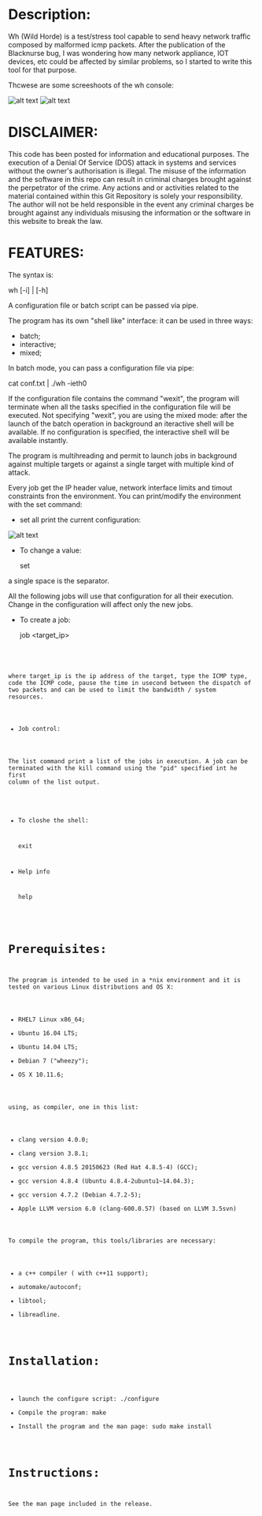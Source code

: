 Description:
============

Wh (Wild Horde) is a test/stress tool capable to send heavy network traffic composed by malformed icmp packets.
After the publication of the Blacknurse bug, I was wondering how many network appliance, IOT devices, etc could be affected by similar problems, so I started to write this tool for that purpose.

Thcwese are some screeshoots of the wh console: 

![alt text](screenshoots/handshake.png "Tssh screenshoot")
![alt text](screenshoots/handshake.png "Tssh screenshoot")

DISCLAIMER:
===========

This code has been posted for information and educational purposes. The execution of a Denial Of Service (DOS) attack in systems and services without the owner's authorisation is illegal. The misuse of the information and the software in this repo can result in criminal charges brought against the perpetrator of the crime. Any actions and or activities related to the material contained within this Git Repository is solely your responsibility. The author will not be held responsible in the event any criminal charges be brought against any individuals misusing the information or the software in this website to break the law.

FEATURES:
=========

The syntax is:

  wh [-i<iface>] | [-h]

A configuration file or batch script can be passed via pipe.

The program has its own "shell like" interface: it can be used in three ways:

- batch;
- interactive;
- mixed;

In batch mode, you can pass a configuration file via pipe:

  cat conf.txt | ./wh -ieth0

If the configuration file contains the command "wexit", the program will terminate when all the tasks specified in the configuration file will be executed.
Not specifying "wexit", you are using the mixed mode: after the launch of the batch operation in background an iteractive shell will be available.
If no configuration is specified, the interactive shell will be available instantly.

The program is multihreading and permit to launch jobs in background against multiple targets or against a single target with multiple kind of attack.

Every job get the IP header value, network interface limits and timout constraints fron the  environment. 
You can print/modify the environment with the set command:

- set all print the current configuration:

![alt text](screenshoots/handshake.png "Set all screenshoot")

- To change a value:

  set <var> <value>

a single space is the separator.

All the following jobs will use that configuration for all their execution. Change in the configuration will affect only the new jobs.

- To create a job:

  job <target_ip> <type> <code> <pause>

where target_ip is the ip address of the target, type the ICMP type, code the ICMP code, pause the time in usecond between the dispatch of two packets and can be used to limit the bandwidth / system resources.

- Job control:

The list command print a list of the jobs in execution. A job can be terminated with the kill command using the "pid" specified int he first column of the list output.

- To closhe the shell:

  exit


- Help info

  help 

Prerequisites:
==============

The program is intended to be used in a *nix environment and it is tested on various Linux distributions and OS X:

- RHEL7 Linux  x86_64;
- Ubuntu 16.04 LTS;
- Ubuntu 14.04 LTS;
- Debian 7 ("wheezy");
- OS X 10.11.6;

using, as compiler, one in this list:

- clang version 4.0.0;
- clang version 3.8.1;
- gcc version 4.8.5 20150623 (Red Hat 4.8.5-4) (GCC);
- gcc version 4.8.4 (Ubuntu 4.8.4-2ubuntu1~14.04.3);
- gcc version 4.7.2 (Debian 4.7.2-5);
- Apple LLVM version 6.0 (clang-600.0.57) (based on LLVM 3.5svn)

To compile the program, this tools/libraries are necessary:

- a c++ compiler ( with c++11 support);
- automake/autoconf;
- libtool;
- libreadline.

Installation:
=============

- launch the configure script:
  ./configure
- Compile the program:
  make
- Install the program and the man page:
  sudo make install

Instructions:
=============

See the man page included in the release.

